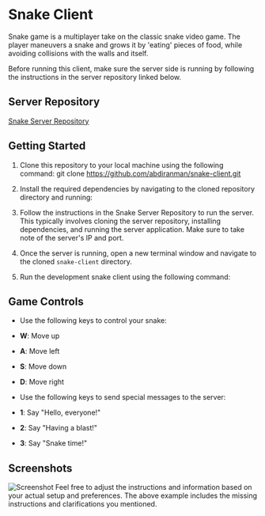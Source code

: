 # Snake Client

Snake game is a multiplayer take on the classic snake video game. The player maneuvers a snake and grows it by 'eating' pieces of food, while avoiding collisions with the walls and itself.

Before running this client, make sure the server side is running by following the instructions in the server repository linked below.

## Server Repository

[Snake Server Repository](https://github.com/abdiranman/snek-multiplayer-server)

## Getting Started

1. Clone this repository to your local machine using the following command:
git clone https://github.com/abdiranman/snake-client.git

2. Install the required dependencies by navigating to the cloned repository directory and running:
3. Follow the instructions in the Snake Server Repository to run the server. This typically involves cloning the server repository, installing dependencies, and running the server application. Make sure to take note of the server's IP and port.

4. Once the server is running, open a new terminal window and navigate to the cloned `snake-client` directory.

5. Run the development snake client using the following command:

## Game Controls

- Use the following keys to control your snake:
- **W**: Move up
- **A**: Move left
- **S**: Move down
- **D**: Move right

- Use the following keys to send special messages to the server:
- **1**: Say "Hello, everyone!"
- **2**: Say "Having a blast!"
- **3**: Say "Snake time!"

## Screenshots

![Screenshot](#) <!-- Add screenshot links here -->
Feel free to adjust the instructions and information based on your actual setup and preferences. The above example includes the missing instructions and clarifications you mentioned.







